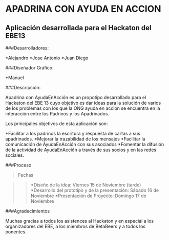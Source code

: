 # APADRINA CON AYUDA EN ACCION

## Aplicación desarrollada para el Hackaton del EBE13



###Desarrolladores: 

*Alejandro
*Jose Antonio
*Juan Diego

###Diseñador Gráfico: 

*Manuel

###Descripción: 

Apadrina con AyudaEnAcción es un propotipo desarrollado para el Hackaton del EBE 13 cuyo objetivo es dar ideas para la solución de varios de los problemas con los que la ONG ayuda en acción se encuentra en la interacción entre los Padrinos y los Apadrinados.

Los principales objetivos de esta aplicación son:

*Facilitar a los padrinos la escritura y respuesta de cartas a sus apadrinados.
*Mejorar la trazabilidad de los mensajes
*Facilitar la comunicación de AyudaEnAcción con sus asociados
*Fomentar la difusión de la actividad de AyudaEnAcción a través de sus socios y en las redes sociales.

###Proceso

>Fechas

>>*Diseño de la idea: Viernes 15 de Noviembre (tarde)
>>*Desarrollo del prototipo y de la presentación: Sábado 16 de Noviembre
>>*Presentación de Proyecto: Domingo 17 de Noviembre


###Agradecimientos

Muchas gracias a todos los asistences al Hackaton y en especial a los organizadores del EBE, a los miembros de BetaBeers y a todos los ponentes.



